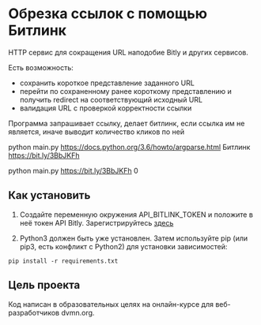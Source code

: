 # Обрезка ссылок с помощью Битлинк
HTTP сервис для сокращения URL наподобие Bitly и других сервисов.

Есть возможность:

* сохранить короткое представление заданного URL
* перейти по сохраненному ранее короткому представлению и получить redirect на соответствующий исходный URL
* валидация URL с проверкой корректности ссылки

Программа запрашивает ссылку, делает битлинк, если ссылка им не является, иначе выводит количество кликов по ней

python main.py https://docs.python.org/3.6/howto/argparse.html
Битлинк https://bit.ly/3BbJKFh

python main.py https://bit.ly/3BbJKFh
0

## Как установить
1. Создайте переменную окружения API_BITLINK_TOKEN и положите в неё токен API Bitly. 
Зарегистрируйтесь [здесь](https://app.bitly.com/Bm6mipUaka0/bitlinks/3BbJKFh)

2. Python3 должен быть уже установлен. Затем используйте pip (или pip3, есть конфликт с Python2) для установки зависимостей:

```
pip install -r requirements.txt
```

## Цель проекта
Код написан в образовательных целях на онлайн-курсе для веб-разработчиков dvmn.org.